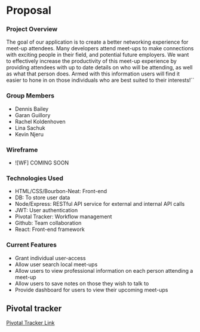 # Proposal
### Project Overview

The goal of our application is to create a better networking experience for meet-up attendees. Many developers attend meet-ups
to make connections with exciting people in their field, and potential future employers. We want to effectively increase the productivity
of this meet-up experience by providing attendees with up to date details on who will be attending, as well as what that person does.
Armed with this information users will find it easier to hone in on those individuals who are best suited to their interests!``

### Group Members
* Dennis Bailey
* Garan Guillory
* Rachel Koldenhoven
* Lina Sachuk
* Kevin Njeru

### Wireframe
 * ![WF] COMING SOON

### Technologies Used
- HTML/CSS/Bourbon-Neat: Front-end
- DB: To store user data
- Node/Express: RESTful API service for external and internal API calls
- JWT: User authentication
- Pivotal Tracker: Workflow management
- Github: Team collaboration
- React: Front-end framework

### Current Features
- Grant individual user-access
- Allow user search local meet-ups
- Allow users to view professional information on each person attending a meet-up
- Allow users to save notes on those they wish to talk to
- Provide dashboard for users to view their upcoming meet-ups

## Pivotal tracker
  [Pivotal Tracker Link](https://www.pivotaltracker.com/n/projects/1578543)
